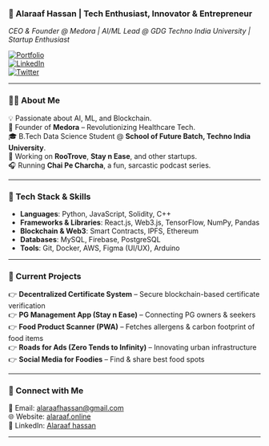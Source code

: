 ### **🚀 Alaraaf Hassan | Tech Enthusiast, Innovator & Entrepreneur**  
*CEO & Founder @ Medora | AI/ML Lead @ GDG Techno India University | Startup Enthusiast*  

[![Portfolio](https://img.shields.io/badge/Portfolio-Visit-blue?style=flat-square&logo=google-chrome)](https://www.alaraaf.online)  
[![LinkedIn](https://img.shields.io/badge/LinkedIn-Connect-blue?style=flat-square&logo=linkedin)](https://www.linkedin.com/in/alaraafhassan)  
[![Twitter](https://img.shields.io/badge/Twitter-Follow-blue?style=flat-square&logo=twitter)](https://www.x.com/AlaraafHassan00)  

---  

### **👨‍💻 About Me**  
💡 Passionate about AI, ML, and Blockchain.  
🚀 Founder of **Medora** – Revolutionizing Healthcare Tech.  
🎓 B.Tech Data Science Student @ **School of Future Batch, Techno India University**.  
🎈 Working on **RooTrove**, **Stay n Ease**, and other startups.  
🎧 Running **Chai Pe Charcha**, a fun, sarcastic podcast series.  

---  

### **🔧 Tech Stack & Skills**  
- **Languages**: Python, JavaScript, Solidity, C++  
- **Frameworks & Libraries**: React.js, Web3.js, TensorFlow, NumPy, Pandas  
- **Blockchain & Web3**: Smart Contracts, IPFS, Ethereum  
- **Databases**: MySQL, Firebase, PostgreSQL  
- **Tools**: Git, Docker, AWS, Figma (UI/UX), Arduino  

---  

### **📌 Current Projects**  
👉 **Decentralized Certificate System** – Secure blockchain-based certificate verification  
👉 **PG Management App (Stay n Ease)** – Connecting PG owners & seekers  
👉 **Food Product Scanner (PWA)** – Fetches allergens & carbon footprint of food items  
👉 **Roads for Ads (Zero Tends to Infinity)** – Innovating urban infrastructure  
👉 **Social Media for Foodies** – Find & share best food spots  

---  

### **📧 Connect with Me**  
💌 Email: [alaraafhassan@gmail.com](mailto:alaraafhassan@gmail.com)  
🌐 Website: [alaraaf.online](alaraaf.online)  
💼 LinkedIn: [Alaraaf hassan](www.linkedin.com/in/alaraafhassan)  

---

